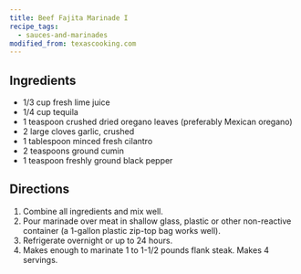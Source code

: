 ```yaml
---
title: Beef Fajita Marinade I
recipe_tags:
  - sauces-and-marinades
modified_from: texascooking.com
---
```

## Ingredients

-   1/3 cup fresh lime juice
-   1/4 cup tequila
-   1 teaspoon crushed dried oregano leaves (preferably Mexican oregano)
-   2 large cloves garlic, crushed
-   1 tablespoon minced fresh cilantro
-   2 teaspoons ground cumin
-   1 teaspoon freshly ground black pepper

## Directions

1.  Combine all ingredients and mix well.
2.  Pour marinade over meat in shallow glass, plastic or other non-reactive container (a 1-gallon plastic zip-top bag works well).
3.  Refrigerate overnight or up to 24 hours.
4.  Makes enough to marinate 1 to 1-1/2 pounds flank steak. Makes 4 servings.
